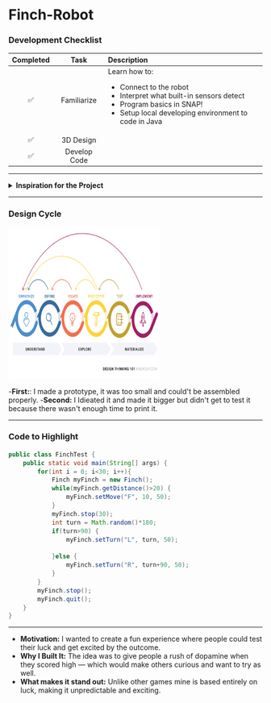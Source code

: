 # Finch-Robot

### Development Checklist

| Completed | Task         | Description |
|:---------:| :-----------:|:------------|
|    ✅     | Familiarize  | Learn how to: <ul><li>Connect to the robot</li><li>Interpret what built-in sensors detect</li><li>Program basics in SNAP!</li><li>Setup local developing environment to code in Java</li></ul>|
|    ✅     | 3D Design    |             |
|    ✅     | Develop Code |             |

---

<details>
<summary><strong>Inspiration for the Project</strong></summary>

I wanted people to test their **luck**!
</details>

---

### Design Cycle
<img src="Design-thinking-diagram.webp" alt="design cycle" width="300" height="300">

-**First:**: I made a prototype, it was too small and could't be assembled properly.
-**Second:** I Idieated it and made it bigger but didn't get to test it because there wasn't enough time to print it.

---

### Code to Highlight
```java
public class FinchTest {
    public static void main(String[] args) {
        for(int i = 0; i<30; i++){
            Finch myFinch = new Finch();
            while(myFinch.getDistance()>20) {
        	    myFinch.setMove("F", 10, 50);
            }
            myFinch.stop(30);
            int turn = Math.random()*180;
            if(turn>90) {
        	    myFinch.setTurn("L", turn, 50);
        
            }else {
        	    myFinch.setTurn("R", turn+90, 50);
            }
        }
        myFinch.stop();
        myFinch.quit();
    }
}
```

---


- **Motivation:** I wanted to create a fun experience where people could test their luck and get excited by the outcome.
- **Why I Built It:** The idea was to give people a rush of dopamine when they scored high — which would make others curious and want to try as well.
- **What makes it stand out:** Unlike other games mine is based entirely on luck, making it unpredictable and exciting.
